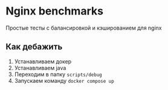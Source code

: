 # Nginx benchmarks

Простые тесты с балансировкой и кэшированием для nginx

## Как дебажить

1. Устанавливаем докер
2. Устанавливаем java
3. Переходим в папку ```scripts/debug```
4. Запускаем команду ```docker compose up```